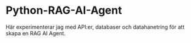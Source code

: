 # Python-RAG-AI-Agent
Här experimenterar jag med API:er, databaser och datahanetring för att skapa en RAG AI Agent.
